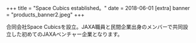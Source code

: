 +++
title = "Space Cubics established。"
date = 2018-06-01
[extra]
banner = "products_banner2.jpeg"
+++

合同会社Space Cubicsを設立。JAXA職員と民間企業出身のメンバーで共同設立した初めてのJAXAベンチャー企業となります。 




